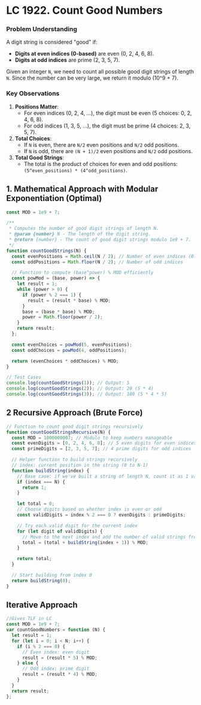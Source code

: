 # LC 1922. Count Good Numbers

### **Problem Understanding**

A digit string is considered "good" if:

- **Digits at even indices (0-based)** are even (0, 2, 4, 6, 8).
- **Digits at odd indices** are prime (2, 3, 5, 7).

Given an integer `N`, we need to count all possible good digit strings of length `N`.
Since the number can be very large, we return it modulo \(10^9 + 7\).

### **Key Observations**

1. **Positions Matter**:
   - For even indices (0, 2, 4, ...), the digit must be even (5 choices: 0, 2, 4, 6, 8).
   - For odd indices (1, 3, 5, ...), the digit must be prime (4 choices: 2, 3, 5, 7).
2. **Total Choices**:
   - If `N` is even, there are `N/2` even positions and `N/2` odd positions.
   - If `N` is odd, there are `(N + 1)/2` even positions and `N/2` odd positions.
3. **Total Good Strings**:
   - The total is the product of choices for even and odd positions: `(5^even_positions) * (4^odd_positions)`.

## 1. Mathematical Approach with Modular Exponentiation (Optimal)

```javascript
const MOD = 1e9 + 7;

/**
 * Computes the number of good digit strings of length N.
 * @param {number} N - The length of the digit string.
 * @return {number} - The count of good digit strings modulo 1e9 + 7.
 */
function countGoodStrings(N) {
  const evenPositions = Math.ceil(N / 2); // Number of even indices (0-based)
  const oddPositions = Math.floor(N / 2); // Number of odd indices

  // Function to compute (base^power) % MOD efficiently
  const powMod = (base, power) => {
    let result = 1;
    while (power > 0) {
      if (power % 2 === 1) {
        result = (result * base) % MOD;
      }
      base = (base * base) % MOD;
      power = Math.floor(power / 2);
    }
    return result;
  };

  const evenChoices = powMod(5, evenPositions);
  const oddChoices = powMod(4, oddPositions);

  return (evenChoices * oddChoices) % MOD;
}

// Test Cases
console.log(countGoodStrings(1)); // Output: 5
console.log(countGoodStrings(2)); // Output: 20 (5 * 4)
console.log(countGoodStrings(3)); // Output: 100 (5 * 4 * 5)
```

## 2 Recursive Approach (Brute Force)

```javascript
// Function to count good digit strings recursively
function countGoodStringsRecursive(N) {
  const MOD = 1000000007; // Modulo to keep numbers manageable
  const evenDigits = [0, 2, 4, 6, 8]; // 5 even digits for even indices
  const primeDigits = [2, 3, 5, 7]; // 4 prime digits for odd indices

  // Helper function to build strings recursively
  // index: current position in the string (0 to N-1)
  function buildString(index) {
    // Base case: if we've built a string of length N, count it as 1 valid string
    if (index === N) {
      return 1;
    }

    let total = 0;
    // Choose digits based on whether index is even or odd
    const validDigits = index % 2 === 0 ? evenDigits : primeDigits;

    // Try each valid digit for the current index
    for (let digit of validDigits) {
      // Move to the next index and add the number of valid strings from there
      total = (total + buildString(index + 1)) % MOD;
    }

    return total;
  }

  // Start building from index 0
  return buildString(0);
}
```

## Iterative Approach

```javascript
//Gives TLF in LC
const MOD = 1e9 + 7;
var countGoodNumbers = function (N) {
  let result = 1;
  for (let i = 0; i < N; i++) {
    if (i % 2 === 0) {
      // Even index: even digit
      result = (result * 5) % MOD;
    } else {
      // Odd index: prime digit
      result = (result * 4) % MOD;
    }
  }
  return result;
};
```
